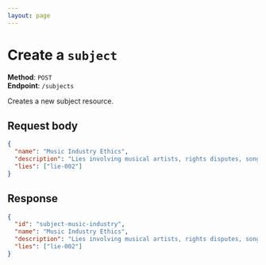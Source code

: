 ```yaml
---
layout: page
---
```


# Create a `subject`

**Method**: `POST`  
**Endpoint**: `/subjects`  

Creates a new subject resource.

## Request body

```json
{
  "name": "Music Industry Ethics",
  "description": "Lies involving musical artists, rights disputes, song lyrics, or controversies over professional consent and representation.",
  "lies": ["lie-002"]
}
```

## Response

```json
{
  "id": "subject-music-industry",
  "name": "Music Industry Ethics",
  "description": "Lies involving musical artists, rights disputes, song lyrics, or controversies over professional consent and representation.",
  "lies": ["lie-002"]
}
```
